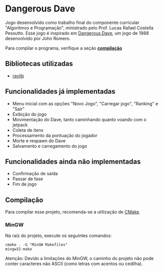 # Dangerous Dave

Jogo desenvolvido como trabalho final do componente curricular "Algoritmos e Programação", ministrado pelo Prof. Lucas Rafael Costella Pessutto. Esse jogo é inspirado em [Dangerous Dave](https://en.wikipedia.org/wiki/Dangerous_Dave), um jogo de 1988 desenvolvido por John Romero.


Para compilar o programa, verifique a seção [**compilação**](#Compilação)
## Bibliotecas utilizadas
- [raylib](https://www.raylib.com/)

## Funcionalidades já implementadas
- Menu inicial com as opções "Novo Jogo", "Carregar jogo", "Ranking" e "Sair"
- Exibição do jogo
- Movimentação do Dave, tanto caminhando quanto voando com o jetpack
- Coleta de itens
- Processamento da pontuação do jogador
- Morte e respawn do Dave
- Salvamento e carregamento do jogo

## Funcionalidades ainda não implementadas
- Confirmação de saída
- Passar de fase
- Fim de jogo

## Compilação

Para compilar esse projeto, recomenda-se a utilização de [CMake](https://cmake.org/).

### MinGW
Na raíz do projeto, execute os seguintes comandos:

```
cmake . -G "MinGW Makefiles"
mingw32-make
```

Atenção: Devido a limitações do MinGW, o caminho do projeto não pode conter caracteres não ASCII (como letras com acentos ou cedilha).
